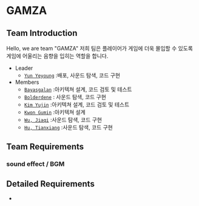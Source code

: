 # GAMZA

## Team Introduction
Hello, we are team "GAMZA"
저희  팀은 플레이어가 게임에 더욱 몰입할 수 있도록 게임에 어울리는 음향을 입히는 역할을 합니다.

- Leader
    - [`Yun Yeyoung`](https://github.com/yeyoungyun) :배포, 사운드 탐색, 코드 구현
- Members
    - [`Bayasgalan`](http://github.com/atg0dd) :아키텍쳐 설계, 코드 검토 및 테스트
    - [`Bolderdene`](https://github.com/kbboldooo) : 사운드 탐색, 코드 구현
    - [`Kim Yujin`](https://github.com/yujin041124) :아키텍쳐 설계, 코드 검토 및 테스트
    - [`Kwon Gumin`](https://github.com/rnjsrbals) :아키텍쳐 설계
    - [`Wu, Jiaqi`](https://github.com/PurpleBananass) :사운드 탐색, 코드 구현
    - [`Hu, Tianxiang`](https://github.com/HT1anX) :사운드 탐색, 코드 구현

## Team Requirements
### sound effect / BGM



## Detailed Requirements

- 
